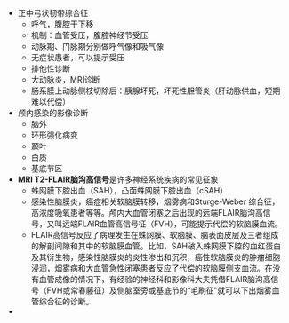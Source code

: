 - 正中弓状韧带综合征
	- 呼气，腹腔干下移
	- 机制：血管受压，腹腔神经节受压
	- 动脉期、门脉期分别做呼气像和吸气像
	- 无症状患者，可以提示受压
	- 排他性诊断
	- 大动脉炎，MRI诊断
	- 肠系膜上动脉侧枝切除后：胰腺坏死，坏死性胆管炎（肝动脉供血，短期难以代偿）
- 颅内感染的影像诊断
	- 脑外
	- 环形强化病变
	- 颞叶
	- 白质
	- 基底节区
- **MRI T2-FLAIR脑沟高信号**是许多神经系统疾病的常见征象
	- 蛛网膜下腔出血（SAH），凸面蛛网膜下腔出血（cSAH）
	- 感染性脑膜炎，癌症相关软脑膜转移，烟雾病和Sturge-Weber 综合征，高浓度吸氧患者等等。颅内大血管闭塞之后出现的远端FLAIR脑沟高信号，又叫远端FLAIR血管高信号征（FVH），可能提示代偿的软脑膜血流。
	- FLAIR高信号反应了病理发生在蛛网膜、软脑膜、脑表面皮层及三者组成的解剖间隙和其中的软脑膜血管。比如，SAH破入蛛网膜下腔的血红蛋白及其衍生物，感染性脑膜炎的炎性渗出和沉积，癌性软脑膜炎的肿瘤细胞浸润，烟雾病和大血管急性闭塞患者反应了代偿的软脑膜侧支血流。在没有血管成像的情况下，有经验的神经科和影像科大夫凭借FLAIR脑沟高信号（FVH或常春藤征）及侧脑室旁或基底节的“毛刷征”就可以下出烟雾血管综合征的诊断。
-